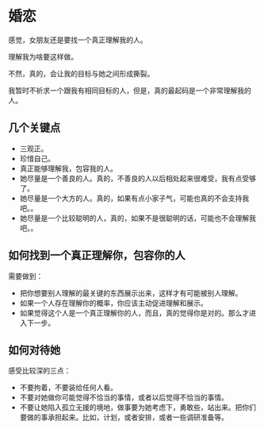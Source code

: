 # 婚恋

感觉，女朋友还是要找一个真正理解我的人。

理解我为啥要这样做。

不然，真的，会让我的目标与她之间形成撕裂。

我暂时不祈求一个跟我有相同目标的人，但是，真的最起码是一个非常理解我的人。


## 几个关键点

- 三观正。
- 珍惜自己。
- 真正能够理解我，包容我的人。
- 她尽量是一个善良的人。真的，不善良的人以后相处起来很难受，我有点受够了。
- 她尽量是一个大方的人。真的，如果有点小家子气，可能也真的不会支持我吧。。
- 她尽量是一个比较聪明的人，真的，如果不是很聪明的话，可能也不会理解我吧。。



## 如何找到一个真正理解你，包容你的人

需要做到：

- 把你想要别人理解的最关键的东西展示出来，这样才有可能被别人理解。
- 如果一个人存在理解你的概率，你应该主动促进理解和展示。
- 如果觉得这个人是一个真正理解你的人，而且，真的觉得你是对的。那么才进入下一步。



## 如何对待她

感受比较深的三点：


- 不要拘着，不要装给任何人看。
- 不要对她做你可能觉得不恰当的事情，或者以后觉得不恰当的事情。
- 不要让她陷入孤立无援的境地，做事要为她考虑下，勇敢些，站出来。把你们要做的事承担起来。比如，计划，或者安排，或者一些调研准备等。



